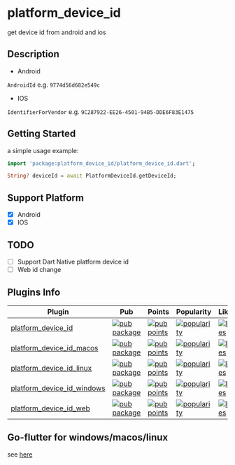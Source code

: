 # platform_device_id

get device id from android and ios

## Description

- Android

`AndroidId` e.g. `9774d56d682e549c`

- IOS

`IdentifierForVendor` e.g. `9C287922-EE26-4501-94B5-DDE6F83E1475`

## Getting Started

a simple usage example:

```dart
import 'package:platform_device_id/platform_device_id.dart';

String? deviceId = await PlatformDeviceId.getDeviceId;
```

## Support Platform

- [x] Android
- [x] IOS

## TODO

- [ ] Support Dart Native platform device id
- [ ] Web id change

## Plugins Info

| Plugin                                                      | Pub                                                                                                                                | Points                                                                                                                                 | Popularity                                                                                                                           | Likes                                                                                                                      |
| ----------------------------------------------------------- | ---------------------------------------------------------------------------------------------------------------------------------- | -------------------------------------------------------------------------------------------------------------------------------------- | ------------------------------------------------------------------------------------------------------------------------------------ | -------------------------------------------------------------------------------------------------------------------------- |
| [platform_device_id](./platform_device_id/)                 | [![pub package](https://img.shields.io/pub/v/platform_device_id.svg)](https://pub.dev/packages/platform_device_id)                 | [![pub points](https://badges.bar/platform_device_id/pub%20points)](https://pub.dev/packages/platform_device_id/score)                 | [![popularity](https://badges.bar/platform_device_id/popularity)](https://pub.dev/packages/platform_device_id/score)                 | [![likes](https://badges.bar/platform_device_id/likes)](https://pub.dev/packages/platform_device_id/score)                 |
| [platform_device_id_macos](./platform_device_id_macos/)     | [![pub package](https://img.shields.io/pub/v/platform_device_id_macos.svg)](https://pub.dev/packages/platform_device_id_macos)     | [![pub points](https://badges.bar/platform_device_id_macos/pub%20points)](https://pub.dev/packages/platform_device_id_macos/score)     | [![popularity](https://badges.bar/platform_device_id_macos/popularity)](https://pub.dev/packages/platform_device_id_macos/score)     | [![likes](https://badges.bar/platform_device_id_macos/likes)](https://pub.dev/packages/platform_device_id_macos/score)     |
| [platform_device_id_linux](./platform_device_id_linux/)     | [![pub package](https://img.shields.io/pub/v/platform_device_id_linux.svg)](https://pub.dev/packages/platform_device_id_linux)     | [![pub points](https://badges.bar/platform_device_id_linux/pub%20points)](https://pub.dev/packages/platform_device_id_linux/score)     | [![popularity](https://badges.bar/platform_device_id_linux/popularity)](https://pub.dev/packages/platform_device_id_linux/score)     | [![likes](https://badges.bar/platform_device_id_linux/likes)](https://pub.dev/packages/platform_device_id_linux/score)     |
| [platform_device_id_windows](./platform_device_id_windows/) | [![pub package](https://img.shields.io/pub/v/platform_device_id_windows.svg)](https://pub.dev/packages/platform_device_id_windows) | [![pub points](https://badges.bar/platform_device_id_windows/pub%20points)](https://pub.dev/packages/platform_device_id_windows/score) | [![popularity](https://badges.bar/platform_device_id_windows/popularity)](https://pub.dev/packages/platform_device_id_windows/score) | [![likes](https://badges.bar/platform_device_id_windows/likes)](https://pub.dev/packages/platform_device_id_windows/score) |
| [platform_device_id_web](./platform_device_id_web/)         | [![pub package](https://img.shields.io/pub/v/platform_device_id_web.svg)](https://pub.dev/packages/platform_device_id_web)         | [![pub points](https://badges.bar/platform_device_id_web/pub%20points)](https://pub.dev/packages/platform_device_id_web/score)         | [![popularity](https://badges.bar/platform_device_id_web/popularity)](https://pub.dev/packages/platform_device_id_web/score)         | [![likes](https://badges.bar/platform_device_id_web/likes)](https://pub.dev/packages/platform_device_id_web/score)         |

## Go-flutter for windows/macos/linux

see [here](platform_device_id/go)
